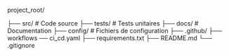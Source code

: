 project_root/

├── src/  # Code source
├── tests/  # Tests unitaires
├── docs/  # Documentation
├── config/  # Fichiers de configuration
├── .github/
    ├── workflows
        ── ci_cd.yaml
├── requirements.txt
├── README.md
└── .gitignore